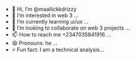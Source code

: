- 👋 Hi, I’m @maallickkdrizzy
- 👀 I’m interested in web 3 ...
- 🌱 I’m currently learning ui/ux ...
- 💞️ I’m looking to collaborate on web 3 projects ...
- 📫 How to reach me +2347035841916 ...
- 😄 Pronouns: he ...
- ⚡ Fun fact: I am a technical analysis...

<!---
maallickkdrizzy/maallickkdrizzy is a ✨ special ✨ repository because its `README.md` (this file) appears on your GitHub profile.
You can click the Preview link to take a look at your changes.
--->
